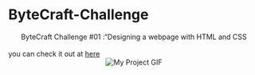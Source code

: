 # ByteCraft-Challenge
<center>ByteCraft Challenge #01 :“Designing a webpage with HTML and CSS</center><br>
you can check it out at <a href="https://bristol-paris.netlify.app">here</a>
<center><img src="https://media.giphy.com/media/xOoTyjdsxnVyIrEew9/giphy.gif" alt="My Project GIF">
</center>

